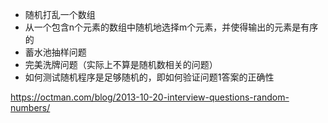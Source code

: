 - 随机打乱一个数组
- 从一个包含n个元素的数组中随机地选择m个元素，并使得输出的元素是有序的
- 蓄水池抽样问题
- 完美洗牌问题（实际上不算是随机数相关的问题）
- 如何测试随机程序是足够随机的，即如何验证问题1答案的正确性

https://octman.com/blog/2013-10-20-interview-questions-random-numbers/

